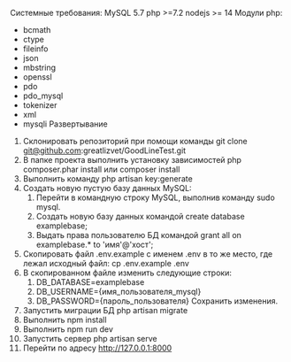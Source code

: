 Системные требования:
MySQL 5.7
php >=7.2
nodejs >= 14
Модули php:
- bcmath
- ctype
- fileinfo
- json
- mbstring
- openssl
- pdo
- pdo_mysql
- tokenizer
- xml
- mysqli
Развертывание
1. Склонировать репозиторий при помощи команды git clone git@github.com:greatlizvet/GoodLineTest.git
2. В папке проекта выполнить установку зависимостей php composer.phar install или composer install
3. Выполнить команду php artisan key:generate
4. Создать новую пустую базу данных MySQL:
	1. Перейти в командную строку MySQL, выполнив команду sudo mysql.
	2. Создать новую базу данных командой create database examplebase;
	3. Выдать права пользователю БД командой grant all on examplebase.* to 'имя'@'хост';
5. Скопировать файл .env.example с именем .env в то же место, где лежал исходный файл: cp .env.example .env
6. В скопированном файле изменить следующие строки:
	1. DB_DATABASE=examplebase
	2. DB_USERNAME={имя_пользователя_mysql}
	3. DB_PASSWORD={пароль_пользователя}
Сохранить изменения.
7. Запустить миграции БД php artisan migrate
8. Выполнить npm install
9. Выполнить npm run dev
10. Запустить сервер php artisan serve
11. Перейти по адресу http://127.0.0.1:8000